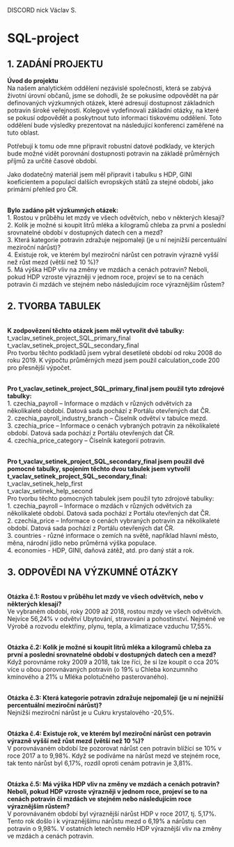 DISCORD nick Václav S.

# SQL-project
## **1. ZADÁNÍ PROJEKTU**

**Úvod do projektu**
<br> Na našem analytickém oddělení nezávislé společnosti, která se zabývá životní úrovní občanů, jsme se dohodli, že se pokusíme odpovědět na pár definovaných výzkumných otázek, které adresují dostupnost základních potravin široké veřejnosti. Kolegové vydefinovali základní otázky, na které se pokusí odpovědět a poskytnout tuto informaci tiskovému oddělení. Toto oddělení bude výsledky prezentovat na následující konferenci zaměřené na tuto oblast.

Potřebují k tomu ode mne připravit robustní datové podklady, ve kterých bude možné vidět porovnání dostupnosti potravin na základě průměrných příjmů za určité časové období.

Jako dodatečný materiál jsem měl připravit i tabulku s HDP, GINI koeficientem a populací dalších evropských států za stejné období, jako primární přehled pro ČR.

**<br>Bylo zadáno pět výzkumných otázek:**
<br>1. Rostou v průběhu let mzdy ve všech odvětvích, nebo v některých klesají?
<br>2. Kolik je možné si koupit litrů mléka a kilogramů chleba za první a poslední srovnatelné období v dostupných datech cen a mezd?
<br>3. Která kategorie potravin zdražuje nejpomaleji (je u ní nejnižší percentuální meziroční nárůst)?
<br>4. Existuje rok, ve kterém byl meziroční nárůst cen potravin výrazně vyšší než růst mezd (větší než 10 %)?
<br>5. Má výška HDP vliv na změny ve mzdách a cenách potravin? Neboli, pokud HDP vzroste výrazněji v jednom roce, projeví se to na cenách potravin či mzdách ve stejném nebo následujícím roce výraznějším růstem?

## **2. TVORBA TABULEK**

**<br>K zodpovězení těchto otázek jsem měl vytvořit dvě tabulky:**
<br>t_vaclav_setinek_project_SQL_primary_final
<br>t_vaclav_setinek_project_SQL_secondary_final
<br>Pro tvorbu těchto podkladů jsem vybral desetileté období od roku 2008 do roku 2019. K výpočtu průměrných mezd jsem použil calculation_code 200 pro přesnější výpočet.

<br>**Pro t_vaclav_setinek_project_SQL_primary_final jsem použil tyto zdrojové tabulky:**
<br>1. czechia_payroll – Informace o mzdách v různých odvětvích za několikaleté období. Datová sada pochází z Portálu otevřených dat ČR.
<br>2. czechia_payroll_industry_branch – Číselník odvětví v tabulce mezd.
<br>3. czechia_price – Informace o cenách vybraných potravin za několikaleté období. Datová sada pochází z Portálu otevřených dat ČR.
<br>4. czechia_price_category – Číselník kategorií potravin.

<br>**Pro t_vaclav_setinek_project_SQL_secondary_final jsem použil dvě pomocné tabulky, spojením těchto dvou tabulek jsem vytvořil t_vaclav_setinek_project_SQL_secondary_final:**
<br>t_vaclav_setinek_help_first
<br>t_vaclav_setinek_help_second
<br>Pro tvorbu těchto pomocných tabulek jsem použil tyto zdrojové tabulky:
<br>1. czechia_payroll – Informace o mzdách v různých odvětvích za několikaleté období. Datová sada pochází z Portálu otevřených dat ČR.
<br>2. czechia_price – Informace o cenách vybraných potravin za několikaleté období. Datová sada pochází z Portálu otevřených dat ČR.
<br>3. countries - různé informace o zemích na světě, například hlavní město, měna, národní jídlo nebo průměrná výška populace.
<br>4. economies - HDP, GINI, daňová zátěž, atd. pro daný stát a rok.

## **3. ODPOVĚDI NA VÝZKUMNÉ OTÁZKY**
<br>**Otázka č.1: Rostou v průběhu let mzdy ve všech odvětvích, nebo v některých klesají?**
<br>Ve vybraném období, roky 2009 až 2018, rostou mzdy  ve všech odvětvích. Nejvíce 56,24% v odvětví Ubytování, stravování a pohostinství. Nejméně ve Výrobě a rozvodu elektřiny, plynu, tepla, a klimatizace vzduchu 17,55%. 

<br>**Otázka č.2: Kolik je možné si koupit litrů mléka a kilogramů chleba za první a poslední srovnatelné období v dostupných datech cen a mezd?**
<br>Když porovnáme roky 2009 a 2018, tak lze říci, že si lze koupit o cca 20% více u obou porovnávaných potravin (o 19% u Chleba konzumního kmínového a 21% u Mléka polotučného pasterovaného).

<br>**Otázka č.3: Která kategorie potravin zdražuje nejpomaleji (je u ní nejnižší percentuální meziroční nárůst)?**
<br> Nejnižší meziroční nárůst je u Cukru krystalového -20,5%.

<br>**Otázka č.4: Existuje rok, ve kterém byl meziroční nárůst cen potravin výrazně vyšší než růst mezd (větší než 10 %)?**
<br>V porovnávaném období lze pozorovat nárůst cen potravin blížící se 10% v roce 2017 a to 9,98%. Když se podíváme na nárůst mezd ve stejném roce, tak tento nárůst byl 6,17%, rozdíl oproti cenám potravin je 3,81%.

<br>**Otázka č.5: Má výška HDP vliv na změny ve mzdách a cenách potravin? Neboli, pokud HDP vzroste výrazněji v jednom roce, projeví se to na cenách potravin či mzdách ve stejném nebo následujícím roce výraznějším růstem?**
<br>V porovnávaném období byl výraznější nárůst HDP v roce 2017, tj. 5,17%. Tento rok došlo i k výraznějšímu nárůstu mezd o 6,19% a nárůstu cen potravin o 9,98%. V
 ostatních letech nemělo HDP výraznější vliv na změny ve mzdách a cenách potravin.
